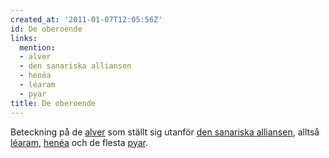 ```yaml
---
created_at: '2011-01-07T12:05:56Z'
id: De oberoende
links:
  mention:
  - alver
  - den sanariska alliansen
  - henéa
  - léaram
  - pyar
title: De oberoende
---
```


Beteckning på de [alver] som ställt sig utanför [den sanariska alliansen], alltså [léaram], [henéa]
och de flesta [pyar].

  [alver]: alver
  [den sanariska alliansen]: den_sanariska_alliansen
  [léaram]: léaram
  [henéa]: henéa
  [pyar]: pyar